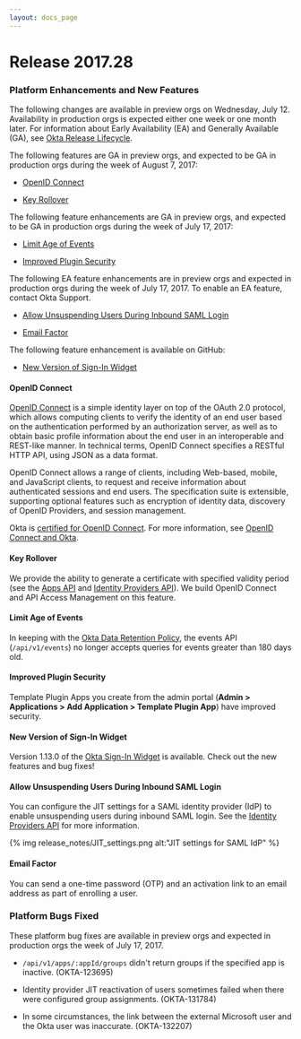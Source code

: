 ```yaml
---
layout: docs_page
---
```


# Release 2017.28

### Platform Enhancements and New Features

The following changes are available in preview orgs on Wednesday, July 12. Availability in production orgs is expected either one week or one month later. For information about Early Availability (EA) and Generally Available (GA), see [Okta Release Lifecycle](https://developer.okta.com/docs/api/getting_started/releases-at-okta.html).

The following features are GA in preview orgs, and expected to be GA in production orgs during the week of August 7, 2017:

* [OpenID Connect](#openid-connect)

* [Key Rollover](#key-rollover)


The following feature enhancements are GA in preview orgs, and expected to be GA in production orgs during the week of July 17, 2017:

* [Limit Age of Events](#limit-age-of-events)

* [Improved Plugin Security](#improved-plugin-security)


The following EA feature enhancements are in preview orgs and expected in production orgs during the week of July 17, 2017.
To enable an EA feature, contact Okta Support.

* [Allow Unsuspending Users During Inbound SAML Login](#allow-unsuspending-users-during-inbound-saml-login)

* [Email Factor](#email-factor)

The following feature enhancement is available on GitHub:

* [New Version of Sign-In Widget](#new-version-of-sign-in-widget)

#### OpenID Connect

[OpenID Connect](https://developer.okta.com/docs/api/resources/oidc.html) is a simple identity layer on top of the OAuth 2.0 protocol, which allows computing clients to verify the identity of an end user based on the authentication performed by an authorization server, as well as to obtain basic profile information about the end user in an interoperable and REST-like manner. In technical terms, OpenID Connect specifies a RESTful HTTP API, using JSON as a data format.

 OpenID Connect allows a range of clients, including Web-based, mobile, and JavaScript clients, to request and receive information about authenticated sessions and end users. The specification suite is extensible, supporting optional features such as encryption of identity data, discovery of OpenID Providers, and session management.

 Okta is [certified for OpenID Connect](http://openid.net/certification/). For more information, see [OpenID Connect and Okta](https://developer.okta.com/standards/OIDC/).

  <!-- OKTA-132049  -->


#### Key Rollover

We provide the ability to generate a certificate with specified validity period (see the [Apps API](https://developer.okta.com/docs/api/resources/apps.html) and [Identity Providers API](https://developer.okta.com/docs/api/resources/idps.html)). We build OpenID Connect and API Access Management on this feature.
 
   <!-- OKTA-132045  -->

#### Limit Age of Events

In keeping with the [Okta Data Retention Policy](https://support.okta.com/help/Documentation/Knowledge_Article/Okta-Data-Retention-Policy), the events API (`/api/v1/events`) no longer accepts queries for events greater than 180 days old. 
  <!-- OKTA-125424, 120605  -->

#### Improved Plugin Security
Template Plugin Apps you create from the admin portal (**Admin > Applications > Add Application > Template Plugin App**) have improved security. 

  <!-- OKTA-132490  -->

#### New Version of Sign-In Widget

Version 1.13.0 of the [Okta Sign-In Widget](https://github.com/okta/okta-signin-widget/releases) is available. Check out the new features and bug fixes!

  <!-- (OKTA-131661) -->

#### Allow Unsuspending Users During Inbound SAML Login

You can configure the JIT settings for a SAML identity provider (IdP) to enable unsuspending users during inbound SAML login. See the [Identity Providers API](https://developer.okta.com/docs/api/resources/idps.html) for more information.

{% img release_notes/JIT_settings.png alt:"JIT settings for SAML IdP" %}

 <!-- OKTA-128384 -->

#### Email Factor

 You can send a one-time password (OTP) and an activation link to an email address as part of enrolling a user. 


   <!-- OKTA-132297  -->



### Platform Bugs Fixed

These platform bug fixes are available in preview orgs and expected in production orgs the week of July 17, 2017.

* `/api/v1/apps/:appId/groups` didn't return groups if the specified app is inactive. (OKTA-123695)

* Identity provider JIT reactivation of users sometimes failed when there were configured group assignments. (OKTA-131784)

* In some circumstances, the link between the external Microsoft user and the Okta user was inaccurate.  (OKTA-132207)
